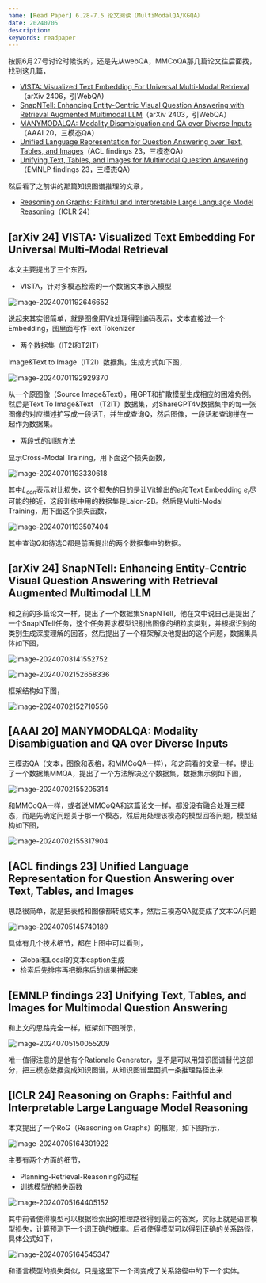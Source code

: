 ```yaml
---
name: [Read Paper] 6.28-7.5 论文阅读（MultiModalQA/KGQA）
date: 20240705
description: 
keywords: readpaper
---
```


按照6月27号讨论时候说的，还是先从webQA，MMCoQA那几篇论文往后面找，找到这几篇，

- [VISTA: Visualized Text Embedding For Universal Multi-Modal Retrieval](https://arxiv.org/pdf/2406.04292v1)（arXiv 2406，引WebQA)
- [SnapNTell: Enhancing Entity-Centric Visual Question Answering with Retrieval Augmented Multimodal LLM](https://arxiv.org/pdf/2403.04735v1)（arXiv 2403，引WebQA）
- [MANYMODALQA: Modality Disambiguation and QA over Diverse Inputs](https://arxiv.org/pdf/2001.08034v1)（AAAI 20，三模态QA）
- [Unified Language Representation for Question Answering over Text, Tables, and Images](https://aclanthology.org/2023.findings-acl.292.pdf)（ACL findings 23，三模态QA）
- [Unifying Text, Tables, and Images for Multimodal Question Answering](https://aclanthology.org/2023.findings-emnlp.626/)（EMNLP findings 23，三模态QA）

然后看了之前讲的那篇知识图谱推理的文章，

- [Reasoning on Graphs: Faithful and Interpretable Large Language Model Reasoning](https://arxiv.org/abs/2310.01061)（ICLR 24）

## [arXiv 24] VISTA: Visualized Text Embedding For Universal Multi-Modal Retrieval

本文主要提出了三个东西，

- VISTA，针对多模态检索的一个数据文本嵌入模型

![image-20240701192646652](../image/2024/image-20240701192646652.png)

说起来其实很简单，就是图像用Vit处理得到编码表示，文本直接过一个Embedding，图里面写作Text Tokenizer

- 两个数据集（IT2I和T2IT）

Image&Text to Image（IT2I）数据集，生成方式如下图，

![image-20240701192929370](../image/2024/image-20240701192929370.png)

从一个原图像（Source Image&Text），用GPT和扩散模型生成相应的困难负例。然后是Text To Image&Text （T2IT）数据集，对ShareGPT4V数据集中的每一张图像的对应描述扩写成一段话T，并生成查询Q，然后图像，一段话和查询拼在一起作为数据集。

- 两段式的训练方法

显示Cross-Modal Training，用下面这个损失函数，

![image-20240701193330618](../image/2024/image-20240701193330618.png)

其中$L_{con}$表示对比损失，这个损失的目的是让Vit输出的$e_i$和Text Embedding $e_i$尽可能的接近，这段训练中用的数据集是Laion-2B。然后是Multi-Modal Training，用下面这个损失函数，

![image-20240701193507404](../image/2024/image-20240701193507404.png)

其中查询Q和待选C都是前面提出的两个数据集中的数据。

## [arXiv 24] SnapNTell: Enhancing Entity-Centric Visual Question Answering with Retrieval Augmented Multimodal LLM

和之前的多篇论文一样，提出了一个数据集SnapNTell，他在文中说自己是提出了一个SnapNTell任务，这个任务要求模型识别出图像的细粒度类别，并根据识别的类别生成深度理解的回答。然后提出了一个框架解决他提出的这个问题，数据集具体如下图，

![image-20240703141552752](../image/2024/image-20240703141552752.png)

![image-20240702152658336](../image/2024/image-20240702152658336.png)

框架结构如下图，

![image-20240702152710556](../image/2024/image-20240702152710556.png)

## [AAAI 20] MANYMODALQA: Modality Disambiguation and QA over Diverse Inputs

三模态QA（文本，图像和表格，和MMCoQA一样），和之前看的文章一样，提出了一个数据集MMQA，提出了一个方法解决这个数据集，数据集示例如下图，

![image-20240702155205314](../image/2024/image-20240702155205314.png)

和MMCoQA一样，或者说MMCoQA和这篇论文一样，都没没有融合处理三模态，而是先确定问题关于那一个模态，然后用处理该模态的模型回答问题，模型结构如下图，

![image-20240702155317904](../image/2024/image-20240702155317904.png)

## [ACL findings 23] Unified Language Representation for Question Answering over Text, Tables, and Images

思路很简单，就是把表格和图像都转成文本，然后三模态QA就变成了文本QA问题

![image-20240705145740189](../image/2024/image-20240705145740189.png)

具体有几个技术细节，都在上图中可以看到，

- Global和Local的文本caption生成
- 检索后先排序再把排序后的结果拼起来

## [EMNLP findings 23] Unifying Text, Tables, and Images for Multimodal Question Answering

和上文的思路完全一样，框架如下图所示，

![image-20240705150055209](../image/2024/image-20240705150055209.png)

唯一值得注意的是他有个Rationale Generator，是不是可以用知识图谱替代这部分，把三模态数据变成知识图谱，从知识图谱里面抓一条推理路径出来

## [ICLR 24] Reasoning on Graphs: Faithful and Interpretable Large Language Model Reasoning

本文提出了一个RoG（Reasoning on Graphs）的框架，如下图所示，

![image-20240705164301922](../image/2024/image-20240705164301922.png)

主要有两个方面的细节，

- Planning-Retrieval-Reasoning的过程
- 训练模型的损失函数

![image-20240705164405152](../image/2024/image-20240705164405152.png)

其中前者使得模型可以根据检索出的推理路径得到最后的答案，实际上就是语言模型损失，计算预测下一个词正确的概率。后者使得模型可以得到正确的关系路径，具体公式如下，

![image-20240705164545347](../image/2024/image-20240705164545347.png)

和语言模型的损失类似，只是这里下一个词变成了关系路径中的下一个实体。
